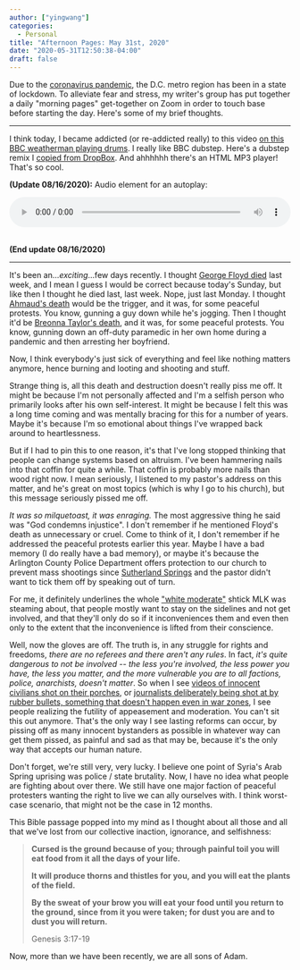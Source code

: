 ```yaml
---
author: ["yingwang"]
categories:
  - Personal
title: "Afternoon Pages: May 31st, 2020"
date: "2020-05-31T12:50:38-04:00"
draft: false
---
```


Due to the [coronavirus
pandemic](https://en.wikipedia.org/wiki/2019-20_coronavirus_pandemic), the D.C.
metro region has been in a state of lockdown. To alleviate fear and stress, my
writer's group has put together a daily "morning pages" get-together on Zoom in
order to touch base before starting the day. Here's some of my brief thoughts.

---

I think today, I became addicted (or re-addicted really) to this video [on this
BBC weatherman playing
drums](https://www.bbc.com/news/av/uk-england-manchester-52297848/weather-presenter-goes-viral-drumming-to-bbc-news-theme).
I really like BBC dubstep. Here's a dubstep remix I [copied from
DropBox](/music/posts/2020/05/31/bbc_dubstep.mp3). And ahhhhhh there's an HTML
MP3 player! That's so cool.

**(Update 08/16/2020):** Audio element for an autoplay:

<!-- https://stackoverflow.com/a/20179321/1497211 -->
<audio style="width: 100%; width: -moz-available; width: -webkit-fill-available; width: fill-available; max-width: 100%;" controls loop>
  <source src="/music/posts/2020/05/31/bbc_dubstep.mp3" type="audio/mpeg">
  Your browser does not support the audio element.
</audio>
<br/>
<br/>

**(End update 08/16/2020)**

---

It's been an..._exciting_...few days recently. I thought [George Floyd
died](https://en.wikipedia.org/wiki/Death_of_George_Floyd) last week, and I mean
I guess I would be correct because today's Sunday, but like then I thought he
died last, last week. Nope, just last Monday. I thought [Ahmaud's
death](https://en.wikipedia.org/wiki/Shooting_of_Ahmaud_Arbery) would be the
trigger, and it was, for some peaceful protests. You know, gunning a guy down
while he's jogging. Then I thought it'd be [Breonna Taylor's
death](https://en.wikipedia.org/wiki/Death_of_Breonna_Taylor), and it was, for
some peaceful protests. You know, gunning down an off-duty paramedic in her own
home during a pandemic and then arresting her boyfriend.

Now, I think everybody's just sick of everything and feel like nothing matters
anymore, hence burning and looting and shooting and stuff.

Strange thing is, all this death and destruction doesn't really piss me off. It
might be because I'm not personally affected and I'm a selfish person who
primarily looks after his own self-interest. It might be because I felt this was
a long time coming and was mentally bracing for this for a number of years.
Maybe it's because I'm so emotional about things I've wrapped back around to
heartlessness.

But if I had to pin this to one reason, it's that I've long stopped thinking
that people can change systems based on altruism. I've been hammering nails into
that coffin for quite a while. That coffin is probably more nails than wood
right now. I mean seriously, I listened to my pastor's address on this matter,
and he's great on most topics (which is why I go to his church), but this
message seriously pissed me off.

_It was so milquetoast, it was enraging._ The most aggressive thing he said was
"God condemns injustice". I don't remember if he mentioned Floyd's death as
unnecessary or cruel. Come to think of it, I don't remember if he addressed the
peaceful protests earlier this year. Maybe I have a bad memory (I do really have
a bad memory), or maybe it's because the Arlington County Police Department
offers protection to our church to prevent mass shootings since [Sutherland
Springs](https://en.wikipedia.org/wiki/Sutherland_Springs_church_shooting) and
the pastor didn't want to tick them off by speaking out of turn.

For me, it definitely underlines the whole ["white
moderate"](https://bennorton.com/mlk-on-white-moderates/) shtick MLK was
steaming about, that people mostly want to stay on the sidelines and not get
involved, and that they'll only do so if it inconveniences them and even then
only to the extent that the inconvenience is lifted from their conscience.

Well, now the gloves are off. The truth is, in any struggle for rights and
freedoms, _there are no referees and there aren't any rules_. In fact, _it's
quite dangerous to not be involved -- the less you're involved, the less power
you have, the less you matter, and the more vulnerable you are to all factions,
police, anarchists, doesn't matter_. So when I see [videos of innocent civilians
shot on their
porches](https://minnesota.cbslocal.com/video/4571653-video-appears-to-show-law-enforcement-shooting-paint-rounds-at-citizens-on-their-porch/),
or [journalists deliberately being shot at by rubber bullets, something that
doesn't happen even in war
zones](https://www.wave3.com/2020/05/29/lmpd-officer-fires-pepper-balls-wave-news-reporter-photographer-during-louisville-protest/),
I see people realizing the futility of appeasement and moderation. You can't sit
this out anymore. That's the only way I see lasting reforms can occur, by
pissing off as many innocent bystanders as possible in whatever way can get them
pissed, as painful and sad as that may be, because it's the only way that
accepts our human nature.

Don't forget, we're still very, very lucky. I believe one point of Syria's Arab
Spring uprising was police / state brutality. Now, I have no idea what people
are fighting about over there. We still have one major faction of peaceful
protesters wanting the right to live we can ally ourselves with. I think
worst-case scenario, that might not be the case in 12 months.

This Bible passage popped into my mind as I thought about all those and all that
we've lost from our collective inaction, ignorance, and selfishness:

> **Cursed is the ground because of you; through painful toil you will eat food
> from it all the days of your life.**
>
> **It will produce thorns and thistles for you, and you will eat the plants of
> the field.**
>
> **By the sweat of your brow you will eat your food until you return to the
> ground, since from it you were taken; for dust you are and to dust you will
> return.**
>
> Genesis 3:17-19

Now, more than we have been recently, we are all sons of Adam.
